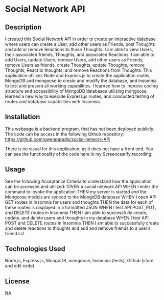 # Social Network API

## Description

I created this Social Network API in order to create an interactive database where users can create a User, add other users as Friends, post Thoughts and add or remove Reactions to those Thoughts. I am able to view Users, their associated friends, Thoughts, and associated Reactions. I am able to add Users, update Users, remove Users, add other users as Friends, remove Users as friends, create Thoughts, update Thoughts, remove Thoughts, React to thoughts, and remove Reactions from Thoughts. This application utilizes Node and Express.js to create the application routes, MongoDB and mongoose to create and modify the database, and Insomnia to test and present all working capabilities. I learned how to improve coding structure and accessibility of MongoDB databases utilizing mongoose, learned a new way to execute Express.js routes, and conducted testing of routes and database capabilities with Insomnia.

## Installation

This webpage is a backend program, that has not been deployed publicly. The code can be access in the following Github repository: https://github.com/gwenparadis/social-network-API

There is no visual for this application, as it does not have a front end. You can see the functionality of the code here in my Screencastify recording: 

## Usage

See the following Acceptance Criteria to understand how the application can be accessed and utilized:
GIVEN a social network API
WHEN I enter the command to invoke the application
THEN my server is started and the Mongoose models are synced to the MongoDB database
WHEN I open API GET routes in Insomnia for users and thoughts
THEN the data for each of these routes is displayed in a formatted JSON
WHEN I test API POST, PUT, and DELETE routes in Insomnia
THEN I am able to successfully create, update, and delete users and thoughts in my database
WHEN I test API POST and DELETE routes in Insomnia
THEN I am able to successfully create and delete reactions to thoughts and add and remove friends to a user’s friend list
## Technologies Used

Node.js, Express.js, MongoDB, mongoose, Insomnia (tests), Github (store and edit code)

## License

NA

